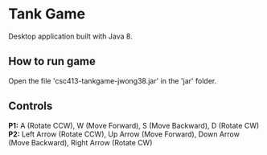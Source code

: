# Tank Game

Desktop application built with Java 8.

## How to run game

Open the file 'csc413-tankgame-jwong38.jar' in the 'jar' folder.

## Controls

**P1:** A (Rotate CCW), W (Move Forward), S (Move Backward), D (Rotate CW)
**P2:** Left Arrow (Rotate CCW), Up Arrow (Move Forward), Down Arrow (Move Backward), Right Arrow (Rotate CW)
